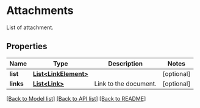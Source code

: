 ﻿
# Attachments
List of attachment.

## Properties
Name | Type | Description | Notes
------------ | ------------- | ------------- | -------------
**list** | [**List&lt;LinkElement&gt;**](LinkElement.md) |  | [optional]
**links** | [**List&lt;Link&gt;**](Link.md) | Link to the document. | [optional]


[[Back to Model list]](../../README.md#documentation-for-models) [[Back to API list]](../../README.md#documentation-for-api-endpoints) [[Back to README]](../../README.md)


